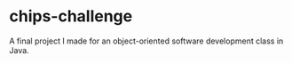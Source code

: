 # chips-challenge
A final project I made for an object-oriented software development class in Java.
